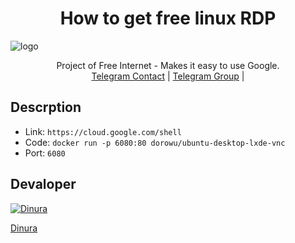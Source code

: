 <h1 align="center"><b>  How to get free linux RDP </b></h1>

![logo](https://telegra.ph/file/785c10583d718c2433fd3.jpg)




<p align="center">
    Project of Free Internet - Makes it easy to use Google. 
    <br>
        <a href="https://t.me/Dinuranikalansuriya">Telegram Contact</a> |
        <a href="https://t.me/SL_bot_zone">Telegram Group</a> |
 
    
</p>

## Descrption
- Link: `https://cloud.google.com/shell`
- Code: `docker run -p 6080:80 dorowu/ubuntu-desktop-lxde-vnc`
- Port: `6080`



## Devaloper
[![Dinura](https://github.com/Dinuraofficial.png?size=50)](https://t.me/Dinuranikalansuriya) 

[Dinura](https://t.me/Dinuranikalansuriya) 
